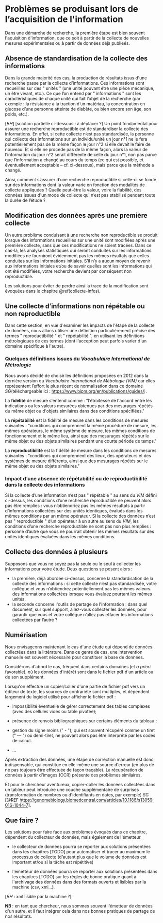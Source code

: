 # Problèmes se produisant lors de l’acquisition de l'information

Dans une démarche de recherche, la première étape est bien souvent l'aquisition
d'information, que ce soit à partir de la collecte de nouvelles mesures expérimentales 
ou à partir de données déjà publieés.


## Absence de standardisation de la collecte des informations

Dans la grande majorité des cas, la production de résultats issus d'une recherche passe par
la collecte d’informations. Ces informations sont recueillies sur des " unités " (une 
unité pouvant être une pièce mécanique, un être vivant, etc.). Ce que l’on entend par 
" informations " sont les caractéristiques de chaque unité qui fait l’objet de la 
recherche (par exemple : la résistance à la traction d’un matériau, la concentration en 
glucose d’une personne atteinte de diabète, ou bien encore son âge, son poids, etc.). 

[*BH*] [solution partielle ci-dessous : à déplacer ?]
Un point fondamental pour assurer une recherche reproductible est de standardiser la collecte 
des informations. En effet, si cette collecte n’est pas standardisée, la personne qui collecte 
des informations sur un individu/unité un jour n°1 ne le fera potentiellement pas de la même façon le 
jour n°2 si elle devait le faire de nouveau. Et si elle ne procède pas de la même façon, alors la valeur 
de l’information du jour n°2 serait différente de celle du jour n°1, non pas parce que l’information 
a changé au cours du temps (ce qui est possible, et éventuellement acceptable – cf. ci-dessous), 
mais parce que la méthode a changé. 

Ainsi, comment s’assurer d’une recherche reproductible si celle-ci
se fonde sur des informations dont la valeur varie en fonction des modalités de collecte appliquées ? Quelle peut-être la valeur, voire la fiabilité, des données issues d'un mode de collecte qui n’est pas stabilisé pendant toute la durée de l’étude ? 


## Modification des données après une première collecte

Un autre problème conduisant à une recherche non reproductible se produit lorsque des 
informations recueillies sur une unité sont modifiées après une première collecte, 
sans que ces modifications ne soient tracées. Dans ce cas-là, les analyses statistiques 
qui seront conduites sur les informations modifiées ne fourniront évidemment pas les 
mêmes résultats que celles conduites sur les informations initiales. S’il n’y a aucun 
moyen de revenir aux informations initiales et/ou de savoir quelles sont les informations 
qui ont été modifiées, votre recherche devient par conséquent non reproductible.

Les solutions pour éviter de perdre ainsi la trace de la modification
sont évoquées dans le chapitre \@ref(collecte-infos).



## Une collecte d’informations non répétable ou non reproductible

Dans cette section, en vue d'examiner les impacts de l'étape de la collecte de données, nous allons utiliser une définition particulièrement précise des termes " reproductibilité " et " répétabilité ", en utilisant les définitions métrologiques de ces termes (dont l'acception peut parfois varier d'un domaine spécifique à l'autre). 


### Quelques définitions issues du *Vocabulaire International de Métrologie*

Nous avons décidé de choisir les définitions proposées en 2012 dans la dernière version 
du *Vocabulaire International de Métrologie (VIM)* car elles représentent l’effort le plus 
récent de normalisation dans ce domaine *SG*(téléchargeable ici : 
https://www.bipm.org/en/publications/guides/).

La **fidélité** de mesure s'entend comme : "l’étroitesse de l'accord entre les indications ou les 
valeurs mesurées obtenues par des mesurages répétés du même objet ou d'objets similaires 
dans des conditions spécifiées."

La **répétabilité** est la fidélité de mesure dans les conditions de mesures suivantes : 
"conditions qui comprennent la même procédure de mesure, les mêmes opérateurs, le même 
système de mesure, les mêmes conditions de fonctionnement et le même lieu, ainsi que des 
mesurages répétés sur le même objet ou des objets similaires pendant une courte période 
de temps."

La **reproductibilité** est la fidélité de mesure dans les conditions de mesures suivantes : 
"conditions qui comprennent des lieux, des opérateurs et des systèmes de mesure différents, 
ainsi que des mesurages répétés sur le même objet ou des objets similaires."


### Impact d’une absence de répétabilité ou de reproductibilité dans la collecte des informations

Si la collecte d’une information n’est pas " répétable " au sens du *VIM* défini ci-dessus, les 
conditions d’une recherche reproductible ne peuvent alors pas être remplies : vous n’obtiendriez 
pas les mêmes résultats à partir d’informations collectées sur des unités identiques, évalués 
dans les mêmes conditions par un même opérateur. Si la collecte des données n’est pas " reproductible " 
d’un opérateur à un autre au sens du *VIM*, les conditions d’une recherche reproductible ne sont pas non 
plus remplies : personne d’autre que vous ne pourrait obtenir les mêmes résultats sur des unités 
identiques évaluées dans les mêmes conditions.



## Collecte des données à plusieurs

Supposons que vous ne soyez pas la seule ou le seul à collecter les informations pour votre étude. 
Deux questions se posent alors : 
- la première, déjà abordée ci-dessus, concerne la standardisation de la collecte des informations : si cette collecte n’est pas standardisée, votre collègue et vous n’obtiendrez potentiellement pas les mêmes valeurs des informations collectées lorsque vous évaluez pourtant les mêmes unités. 
- la seconde concerne l'outils de partage de l'information : dans quel document, sur quel support, allez-vous collecter les données, pour garantir que vous et votre collègue n’allez pas effacer les informations collectées par l’autre ?



## Numérisation

Nous envisageons maintenant le cas d'une étude qui dépend de données collectées dans 
la littérature. Dans ce genre de cas, une intervention manuelle est souvent nécessaire 
pour constituer la base de données. 

Considérons d'abord le cas, fréquent dans certains domaines (et *a priori* favorable), 
où les données d'intérêt sont dans le fichier pdf d'un article ou de son supplément. 

Lorsqu'on effectue un copier/coller d'une partie de fichier pdf vers un éditeur de texte, 
les sources de contrariété sont multiples, et dépendent largement du logiciel utilisé pour 
afficher le fichier pdf :
  
 - impossibilité éventuelle de gérer correctement des tables complexes 
(avec des cellules vides ou table pivotée);

 - présence de renvois bibliographiques sur certains éléments du tableau ;

 - gestion du signe moins (" - "), qui est souvent récupéré comme un tiret (" — ") 
ou demi-tiret, ne pouvant alors pas être interprété par les codes de calcul.

* ...

Aprés extraction des données, une étape de correction manuelle est donc indispensable,
qui constitue en elle-même une source d'erreur (en plus de ne pas toujours être 
effectuée de façon traçable). La récupération de données à partir d'images (OCR) 
présente des problèmes similaires.

Et pour le chercheur aventureux, copier-coller les données collectées dans un tableur peut 
introduire une couche supplémentaire de surprises (transformation de nombres ou 
d'identifiants en dates, par exemple) *SG* [@REF https://genomebiology.biomedcentral.com/articles/10.1186/s13059-016-1044-7].


## Que faire ?

Les solutions pour faire face aux problèmes évoqués dans ce chapitre, 
dépendent du collecteur de données, mais également de l'émetteur. 

 - le collecteur de données pourra se reporter aux solutions présentées dans les chapitres [TODO] 
pour automatiser et tracer au maximum le processus de collecte (d'autant plus que le volume 
de données est important et/ou si la tâche est répétitive)
 
 - l'emetteur de données pourra se reporter aux solutions présentées dans les chapitres [TODO]
sur les règles de bonne pratique quant à l'archivage des données dans des formats 
ouverts et lisibles par la machine (csv, xml...).

[*BH* : xml lisible par la machine ?]

**NB :** en tant que chercheur, nous sommes souvent l'émetteur de données d'un autre,
et il faut intégrer cela dans nos bonnes pratiques de partage de nos résultats. 




